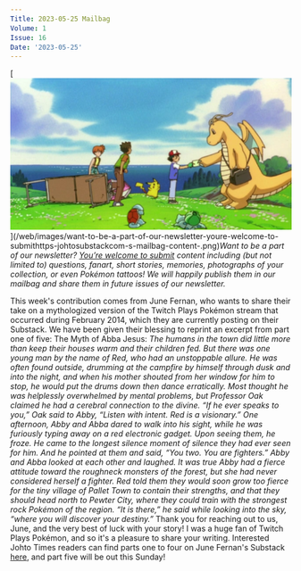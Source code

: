 ```yaml
---
Title: 2023-05-25 Mailbag
Volume: 1
Issue: 16
Date: '2023-05-25'
---
```


[![Want to be a part of our newsletter? [You’re welcome to submit](https://johto.substack.com/s/mailbag) content including (but not limited to) questions, fanart, short stories, memories, photographs of your collection, or even Pokémon tattoos! We will happily publish them in our mailbag and share them in future issues of our newsletter.](/web/images/want-to-be-a-part-of-our-newsletter-youre-welcome-to-submithttps-johtosubstackcom-s-mailbag-content-.png)](/web/images/want-to-be-a-part-of-our-newsletter-youre-welcome-to-submithttps-johtosubstackcom-s-mailbag-content-.png)*Want to be a part of our newsletter? [You’re welcome to submit](https://johto.substack.com/s/mailbag) content including (but not limited to) questions, fanart, short stories, memories, photographs of your collection, or even Pokémon tattoos! We will happily publish them in our mailbag and share them in future issues of our newsletter.*

This week's contribution comes from June Fernan, who wants to share their take on a mythologized version of the Twitch Plays Pokémon stream that occurred during February 2014, which they are currently posting on their Substack. We have been given their blessing to reprint an excerpt from part one of five: The Myth of Abba Jesus:
_The humans in the town did little more than keep their houses warm and their children fed. But there was one young man by the name of Red, who had an unstoppable allure. He was often found outside, drumming at the campfire by himself through dusk and into the night, and when his mother shouted from her window for him to stop, he would put the drums down then dance erratically. Most thought he was helplessly overwhelmed by mental problems, but Professor Oak claimed he had a cerebral connection to the divine. “If he ever speaks to you,” Oak said to Abby, “Listen with intent. Red is a visionary.”_
_One afternoon, Abby and Abba dared to walk into his sight, while he was furiously typing away on a red electronic gadget. Upon seeing them, he froze. He came to the longest silence moment of silence they had ever seen for him. And he pointed at them and said, “You two. You are fighters.”_
_Abby and Abba looked at each other and laughed. It was true Abby had a fierce attitude toward the roughneck monsters of the forest, but she had never considered herself a fighter. Red told them they would soon grow too fierce for the tiny village of Pallet Town to contain their strengths, and that they should head north to Pewter City, where they could train with the strongest rock Pokémon of the region. “It is there,” he said while looking into the sky, “where you will discover your destiny.”_
Thank you for reaching out to us, June, and the very best of luck with your story! I was a huge fan of Twitch Plays Pokémon, and so it's a pleasure to share your writing. Interested Johto Times readers can find parts one to four on June Fernan's Substack [here](https://junefernan.substack.com/p/the-myth-of-abba-jesus-part-1), and part five will be out this Sunday!